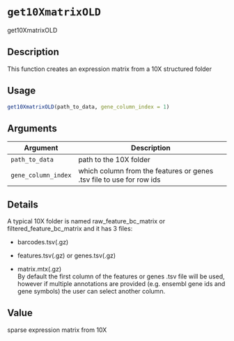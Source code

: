 # `get10XmatrixOLD`

get10XmatrixOLD


## Description

This function creates an expression matrix from a 10X structured folder


## Usage

```r
get10XmatrixOLD(path_to_data, gene_column_index = 1)
```


## Arguments

Argument      |Description
------------- |----------------
`path_to_data`     |     path to the 10X folder
`gene_column_index`     |     which column from the features or genes .tsv file to use for row ids


## Details

A typical 10X folder is named raw_feature_bc_matrix or filtered_feature_bc_matrix and it has 3 files:
   

*  barcodes.tsv(.gz)   

*  features.tsv(.gz) or genes.tsv(.gz)   

*  matrix.mtx(.gz)  
 By default the first column of the features or genes .tsv file will be used, however if multiple
 annotations are provided (e.g. ensembl gene ids and gene symbols) the user can select another column.


## Value

sparse expression matrix from 10X


